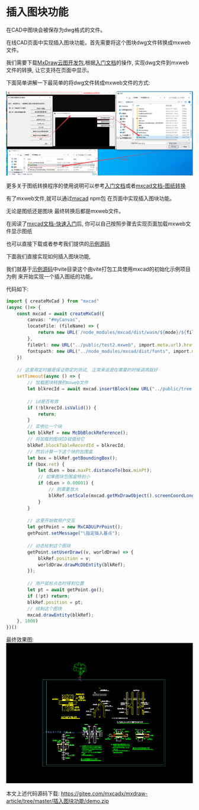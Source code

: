 # 插入图块功能

在CAD中图块会被保存为dwg格式的文件。

在线CAD页面中实现插入图块功能，首先需要将这个图块dwg文件转换成mxweb文件。

我们需要下载[MxDraw云图开发包](https://www.mxdraw.com/download.html),根据[入门文档](https://help.mxdraw.com/?pid=32)的操作, 实现dwg文件到mxweb文件的转换, 让它支持在页面中显示。

下面简单讲解一下最简单的将dwg文件转成mxweb文件的方式:

![Alt text](image.png)

更多关于图纸转换程序的使用说明可以参考[入门文档](https://help.mxdraw.com/?pid=32)或者[mxcad文档-图纸转换](https://mxcadx.gitee.io/mxcad_docs/zh/1.%E6%8C%87%E5%8D%97/2.%E5%9B%BE%E5%BD%A2%E8%BD%AC%E6%8D%A2.html)

有了mxweb文件,就可以通过[mxcad](https://mxcadx.gitee.io/mxcad_docs/zh/) npm包 在页面中实现插入图块功能。

无论是图纸还是图块 最终转换后都是mxweb文件。

在阅读了[mxcad文档-快速入门]("https://mxcadx.gitee.io/mxcad_docs/zh/1.%E6%8C%87%E5%8D%97/1.%E5%BF%AB%E9%80%9F%E5%85%A5%E9%97%A8.html")后, 你可以自己按照步骤去实现页面加载mxweb文件显示图纸

也可以直接下载或者参考我们提供的[示例源码](https://gitee.com/mxcadx/mxcad_docs/tree/master/examples)

下面我们直接实现如何插入图块功能,

我们就基于[示例源码](https://gitee.com/mxcadx/mxcad_docs/tree/master/examples)中vite目录这个由vite打包工具使用mxcad的初始化示例项目为例 来开始实现一个插入图纸的功能。

代码如下:

```ts
import { createMxCad } from "mxcad"
(async ()=> {
    const mxcad = await createMxCad({
        canvas: "#myCanvas",
        locateFile: (fileName) => {
            return new URL(`/node_modules/mxcad/dist/wasm/${mode}/${fileName}`, import.meta.url).href
        },
        fileUrl: new URL("../public/test2.mxweb", import.meta.url).href,
        fontspath: new URL("../node_modules/mxcad/dist/fonts", import.meta.url).href,
    })

    // 这里用定时器是保证稳定的测试, 正常来说是在需要的时候调用就好
    setTimeout(async () => {
        // 加载图块转换的mxweb文件
        let blkrecId = await mxcad.insertBlock(new URL("../public/tree.mxweb", import.meta.url).href, "tree");

        // id是否有效
        if (!blkrecId.isValid()) {
            return;
        }
        // 实例化一个块
        let blkRef = new McDbBlockReference();
        // 将加载的图块ID赋值给它
        blkRef.blockTableRecordId = blkrecId;
        // 然后计算一下这个块的包围盒
        let box = blkRef.getBoundingBox();
        if (box.ret) {
            let dLen = box.maxPt.distanceTo(box.minPt);
            // 如果图块包围盒特别小
            if (dLen > 0.00001) {
                // 则需要放大
                blkRef.setScale(mxcad.getMxDrawObject().screenCoordLong2Doc(100) / dLen);
            }
        }

        // 这里开始做用户交互
        let getPoint = new MxCADUiPrPoint();
        getPoint.setMessage("\指定插入基点");

        // 动态绘制这个图块
        getPoint.setUserDraw((v, worldDraw) => {
            blkRef.position = v;
            worldDraw.drawMcDbEntity(blkRef);
        });

        // 用户鼠标点击时得到位置
        let pt = await getPoint.go();
        if (!pt) return;
        blkRef.position = pt;
        // 绘制这个图块
        mxcad.drawEntity(blkRef);
    }, 1000)
})()

```

最终效果图:
![Alt text](image-1.png)

本文上述代码源码下载: https://gitee.com/mxcadx/mxdraw-article/tree/master/插入图块功能/demo.zip
